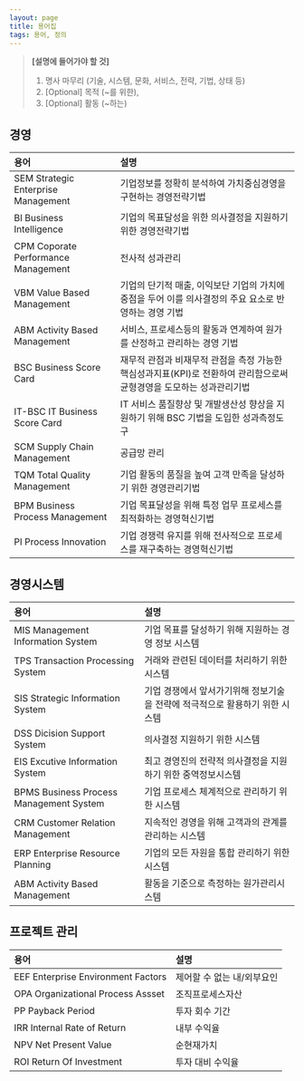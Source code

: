 ```yaml
---
layout: page
title: 용어집
tags: 용어, 정의
---
```



> **[설명에 들어가야 할 것]**  
> 1. 명사 마무리 (기술, 시스템, 문화, 서비스, 전략, 기법, 상태 등)  
> 1. [Optional] 목적 (~를 위한),  
> 1. [Optional] 활동 (~하는)  

  
경영
-----  

| 용어 | 설명 |
|:---|:-----|
| SEM <span>Strategic Enterprise Management</span> | 기업정보를 정확히 분석하여 가치중심경영을 구현하는 경영전략기법 |
| BI <span>Business Intelligence</span> | 기업의 목표달성을 위한 의사결정을 지원하기 위한 경영전략기법 |
| CPM <span>Coporate Performance Management</span> | 전사적 성과관리 |
| VBM <span>Value Based Management</span> | 기업의 단기적 매출, 이익보단 기업의 가치에 중점을 두어 이를 의사결정의 주요 요소로 반영하는 경영 기법 |
| ABM <span>Activity Based Management</span> | 서비스, 프로세스등의 활동과 연계하여 원가를 산정하고 관리하는 경영 기법 |
| BSC <span>Business Score Card</span> | 재무적 관점과 비재무적 관점을 측정 가능한 핵심성과지표(KPI)로 전환하여 관리함으로써 균형경영을 도모하는 성과관리기법 |
| IT-BSC <span>IT Business Score Card</span> | IT 서비스 품질향상 및 개발생산성 향상을 지원하기 위해 BSC 기법을 도입한 성과측정도구 |
| SCM <span>Supply Chain Management</span> | 공급망 관리 |
| TQM <span>Total Quality Management</span> | 기업 활동의 품질을 높여 고객 만족을 달성하기 위한 경영관리기법 |
| BPM <span>Business Process Management</span> | 기업 목표달성을 위해 특정 업무 프로세스를 최적화하는 경영혁신기법 |
| PI <span>Process Innovation</span> | 기업 경쟁력 유지를 위해 전사적으로 프로세스를 재구축하는 경영혁신기법 |

  
경영시스템
-----  

| 용어 | 설명 |
|:---|:-----|
| MIS <span>Management Information System</span> | 기업 목표를 달성하기 위해 지원하는 경영 정보 시스템 |
| TPS <span>Transaction Processing System</span> | 거래와 관련된 데이터를 처리하기 위한 시스템 |
| SIS <span>Strategic Information System</span> | 기업 경쟁에서 앞서가기위해 정보기술을 전략에 적극적으로 활용하기 위한 시스템 |
| DSS <span>Dicision Support System</span> | 의사결정 지원하기 위한 시스템 |
| EIS <span>Excutive Information System</span> | 최고 경영진의 전략적 의사결정을 지원하기 위한 중역정보시스템 |
| BPMS <span>Business Process Management System</span> | 기업 프로세스 체계적으로 관리하기 위한 시스템 |
| CRM <span>Customer Relation Management</span> | 지속적인 경영을 위해 고객과의 관계를 관리하는 시스템 |
| ERP <span>Enterprise Resource Planning</span> | 기업의 모든 자원을 통합 관리하기 위한 시스템 |
| ABM <span>Activity Based Management</span> | 활동을 기준으로 측정하는 원가관리시스템 |


프로젝트 관리
-----

| 용어 | 설명 |
|:---|:-----|
| EEF <span>Enterprise Environment Factors</span> | 제어할 수 없는 내/외부요인 |
| OPA <span>Organizational Process Assset</span> | 조직프로세스자산 |
| PP <span>Payback Period</span> | 투자 회수 기간 |
| IRR <span>Internal Rate of Return</span> | 내부 수익율 |
| NPV <span>Net Present Value</span> | 순현재가치 |
| ROI <span>Return Of Investment</span> | 투자 대비 수익율 |
